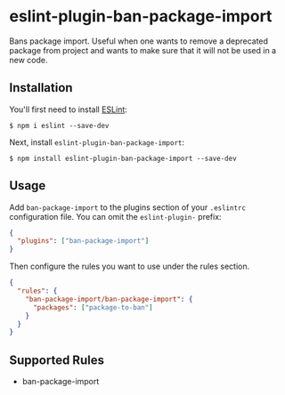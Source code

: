 # eslint-plugin-ban-package-import

Bans package import. Useful when one wants to remove a deprecated package from project and wants to make sure that it will not be used in a new code.

## Installation

You'll first need to install [ESLint](http://eslint.org):

```
$ npm i eslint --save-dev
```

Next, install `eslint-plugin-ban-package-import`:

```
$ npm install eslint-plugin-ban-package-import --save-dev
```

## Usage

Add `ban-package-import` to the plugins section of your `.eslintrc` configuration file. You can omit the `eslint-plugin-` prefix:

```json
{
  "plugins": ["ban-package-import"]
}
```

Then configure the rules you want to use under the rules section.

```json
{
  "rules": {
    "ban-package-import/ban-package-import": {
      "packages": ["package-to-ban"]
    }
  }
}
```

## Supported Rules

- ban-package-import
